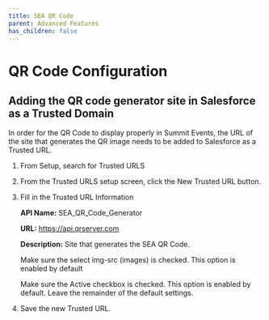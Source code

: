 ```yaml
---
title: SEA QR Code
parent: Advanced Features
has_children: false
---
```


# QR Code Configuration
## Adding the QR code generator site in Salesforce as a Trusted Domain

In order for the QR Code to display properly in Summit Events, the URL of the site that generates the QR image needs to be added to Salesforce as a Trusted URL.

1. From Setup, search for Trusted URLS
2. From the Trusted URLS setup screen, click the New Trusted URL button.
3. Fill in the Trusted URL Information

   **API Name:** SEA_QR_Code_Generator
   
   **URL:** https://api.qrserver.com
   
   **Description:** Site that generates the SEA QR Code.
   
   Make sure the select img-src (images) is checked. This option is enabled by default
   
   Make sure the Active checkbox is checked.  This option is enabled by default.
   Leave the remainder of the default settings.
   
5. Save the new Trusted URL.
